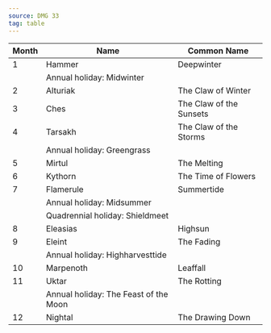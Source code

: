 ```yaml
---
source: DMG 33
tag: table
---
```


|Month|Name|Common Name|
|------|------|------|
|1|Hammer|Deepwinter|
||Annual holiday: Midwinter||
|2|Alturiak|The Claw of Winter|
|3|Ches|The Claw of the Sunsets|
|4|Tarsakh|The Claw of the Storms|
||Annual holiday: Greengrass||
|5|Mirtul|The Melting|
|6|Kythorn|The Time of Flowers|
|7|Flamerule|Summertide|
||Annual holiday: Midsummer||
||Quadrennial holiday: Shieldmeet||
|8|Eleasias|Highsun|
|9|Eleint|The Fading|
||Annual holiday: Highharvesttide||
|10|Marpenoth|Leaffall|
|11|Uktar|The Rotting|
||Annual holiday: The Feast of the Moon||
|12|Nightal|The Drawing Down|
